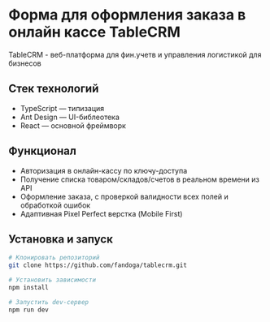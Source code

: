 # Форма для оформления заказа в онлайн кассе TableCRM

TableCRM - веб-платформа для фин.учетв и управления логистикой для бизнесов

## Стек технологий

- TypeScript — типизация  
- Ant Design — UI-библеотека
- React — основной фреймворк 

## Функционал

- Авторизация в онлайн-кассу по ключу-доступа 
- Получение списка товаром/складов/счетов в реальном времени из API
- Оформление заказа, с проверкой валидности всех полей и обработкой ошибок
- Адаптивная Pixel Perfect верстка (Mobile First)  

## Установка и запуск

```bash
# Клонировать репозиторий
git clone https://github.com/fandoga/tablecrm.git

# Установить зависимости
npm install

# Запустить dev-сервер
npm run dev
```

